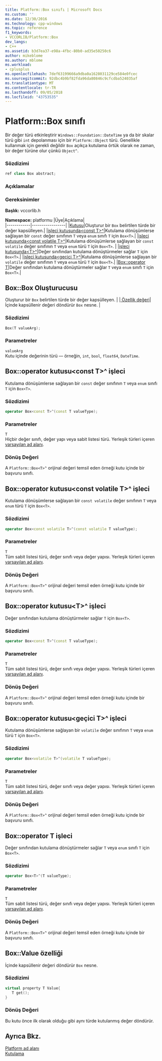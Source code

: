 ```yaml
---
title: Platform::Box sınıfı | Microsoft Docs
ms.custom: ''
ms.date: 12/30/2016
ms.technology: cpp-windows
ms.topic: reference
f1_keywords:
- VCCORLIB/Platform::Box
dev_langs:
- C++
ms.assetid: b3d7ea37-e98a-4fbc-80b0-ad35e50250c6
author: mikeblome
ms.author: mblome
ms.workload:
- cplusplus
ms.openlocfilehash: 7def63199666a9dba0a1628031129ce584e0fcec
ms.sourcegitcommit: 92dbc4b9bf82fda96da80846c9cfcdba524035af
ms.translationtype: MT
ms.contentlocale: tr-TR
ms.lasthandoff: 09/05/2018
ms.locfileid: "43753535"
---
```

# <a name="platformbox-class"></a>Platform::Box sınıfı
Bir değer türü etkinleştirir `Windows::Foundation::DateTime` ya da bir skalar türü gibi `int` depolanması için bir `Platform::Object` türü. Genellikle kullanmak için gerekli değildir `Box` açıkça kutulama örtük olarak ne zaman, bir değer türüne olur çünkü `Object^`.  
  
### <a name="syntax"></a>Sözdizimi  
  
```cpp  
ref class Box abstract;  
```  
  ### <a name="remarks"></a>Açıklamalar  
  
### <a name="requirements"></a>Gereksinimler  
 **Başlık:** vccorlib.h  
  
 **Namespace:** platformu
|Üye|Açıklama|  
|------------|-----------------|
|[Kutusu](#ctor)|Oluşturur bir `Box` belirtilen türde bir değer kapsülleyen.|
|[işleci kutusunda&lt;const T&gt;^](#box-const-t)|Kutulama dönüşümlerse sağlayan bir `const` değer sınıfının `T` veya `enum` sınıfı `T` için `Box<T>`.|
|[işleci kutusunda&lt;const volatile T&gt;^](#box-const-volatile-t)|Kutulama dönüşümlerse sağlayan bir `const volatile` değer sınıfının `T` veya `enum` türü `T` için `Box<T>`. |
|[işleci kutusunda&lt;T&gt;^](#box-t)|Değer sınıfından kutulama dönüştürmeler sağlar `T` için `Box<T>`.|
|[işleci kutusunda&lt;geçici T&gt;^](#box-volatile-t)|Kutulama dönüşümlerse sağlayan bir `volatile` değer sınıfının `T` veya `enum` türü `T` için `Box<T>`.|
|[Box::operator T](#t)|Değer sınıfından kutulama dönüştürmeler sağlar `T` veya `enum` sınıfı `T` için `Box<T>`.| 
## <a name="ctor"></a> Box::Box Oluşturucusu
Oluşturur bir `Box` belirtilen türde bir değer kapsülleyen. | |[ Özellik değeri](#value)| İçinde kapsüllenir değeri döndürür `Box` nesne. |  
### <a name="syntax"></a>Sözdizimi  
  
```cpp  
Box(T valueArg);  
```  
  
### <a name="parameters"></a>Parametreler  
 `valueArg`  
 Kutu içinde değerinin türü — örneğin, `int`, `bool`, `float64`, `DateTime`.  
  

## <a name="box-const-t"></a> Box::operator kutusu&lt;const T&gt;^ işleci
Kutulama dönüşümlerse sağlayan bir `const` değer sınıfının `T` veya `enum` sınıfı `T` için `Box<T>`.  
  
### <a name="syntax"></a>Sözdizimi  
  
```cpp  
operator Box<const T>^(const T valueType);  
```  
  
### <a name="parameters"></a>Parametreler  
 `T`  
 Hiçbir değer sınıfı, değer yapı veya sabit listesi türü. Yerleşik türleri içeren [varsayılan ad alanı](../cppcx/default-namespace.md).  
  
### <a name="return-value"></a>Dönüş Değeri  
 A `Platform::Box<T>^` orijinal değeri temsil eden örneği kutu içinde bir başvuru sınıfı.  
  
## <a name="box-const-volatile-t"></a> Box::operator kutusu&lt;const volatile T&gt;^ işleci
Kutulama dönüşümlerse sağlayan bir `const volatile` değer sınıfının `T` veya `enum` türü `T` için `Box<T>`.  
  
### <a name="syntax"></a>Sözdizimi  
  
```cpp  
operator Box<const volatile T>^(const volatile T valueType);  
```  
  
### <a name="parameters"></a>Parametreler  
 `T`  
 Tüm sabit listesi türü, değer sınıfı veya değer yapısı. Yerleşik türleri içeren [varsayılan ad alanı](../cppcx/default-namespace.md).  
  
### <a name="return-value"></a>Dönüş Değeri  
 A `Platform::Box<T>^` orijinal değeri temsil eden örneği kutu içinde bir başvuru sınıfı.  
  
## <a name="box-t"></a> Box::operator kutusu&lt;T&gt;^ işleci
Değer sınıfından kutulama dönüştürmeler sağlar `T` için `Box<T>`.  
  
### <a name="syntax"></a>Sözdizimi  
  
```cpp  
operator Box<const T>^(const T valueType);  
```  
  
### <a name="parameters"></a>Parametreler  
 `T`  
 Tüm sabit listesi türü, değer sınıfı veya değer yapısı. Yerleşik türleri içeren [varsayılan ad alanı](../cppcx/default-namespace.md).  
  
### <a name="return-value"></a>Dönüş Değeri  
 A `Platform::Box<T>^` orijinal değeri temsil eden örneği kutu içinde bir başvuru sınıfı.  
  
## <a name="box-volatile-t"></a> Box::operator kutusu&lt;geçici T&gt;^ işleci
Kutulama dönüşümlerse sağlayan bir `volatile` değer sınıfının `T` veya `enum` türü `T` için `Box<T>`.  
  
### <a name="syntax"></a>Sözdizimi  
  
```cpp  
operator Box<volatile T>^(volatile T valueType);  
```  
  
### <a name="parameters"></a>Parametreler  
 `T`  
 Tüm sabit listesi türü, değer sınıfı veya değer yapısı. Yerleşik türleri içeren [varsayılan ad alanı](../cppcx/default-namespace.md).  
  
### <a name="return-value"></a>Dönüş Değeri  
 A `Platform::Box<T>^` orijinal değeri temsil eden örneği kutu içinde bir başvuru sınıfı.  
  
## <a name="t"></a>  Box::operator T işleci
Değer sınıfından kutulama dönüştürmeler sağlar `T` veya `enum` sınıfı `T` için `Box<T>`.  
  
### <a name="syntax"></a>Sözdizimi  
  
```cpp  
operator Box<T>^(T valueType);  
```  
  
### <a name="parameters"></a>Parametreler  
 `T`  
 Tüm sabit listesi türü, değer sınıfı veya değer yapısı. Yerleşik türleri içeren [varsayılan ad alanı](../cppcx/default-namespace.md).  
  
### <a name="return-value"></a>Dönüş Değeri  
 A `Platform::Box<T>^` orijinal değeri temsil eden örneği kutu içinde bir başvuru sınıfı.  
  

## <a name="value"></a> Box::Value özelliği
İçinde kapsüllenir değeri döndürür `Box` nesne.  
  
### <a name="syntax"></a>Sözdizimi  
  
```cpp  
virtual property T Value{  
   T get();  
}  
```  
  
### <a name="return-value"></a>Dönüş Değeri  
 Bu kutu önce ilk olarak olduğu gibi aynı türde kutulanmış değer döndürür.  
  
  
## <a name="see-also"></a>Ayrıca Bkz.  
 [Platform ad alanı](../cppcx/platform-namespace-c-cx.md)   
 [Kutulama](../cppcx/boxing-c-cx.md)